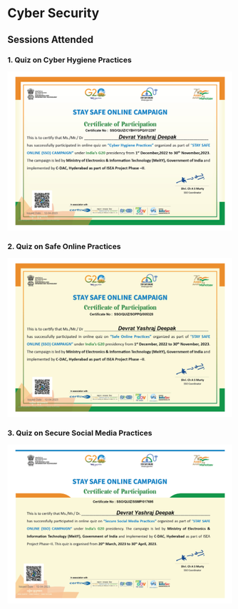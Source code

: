 # Cyber Security 

## Sessions Attended

### 1. Quiz on Cyber Hygiene Practices
![Logo](https://github.com/yashraj9011/AIDS-Semester-6/blob/master/Cyber%20Security/Social%20Media%20Practices/CBS%201.png)

### 2. Quiz on Safe Online Practices
![Logo](https://github.com/yashraj9011/AIDS-Semester-6/blob/master/Cyber%20Security/Social%20Media%20Practices/CBS%202.png)

### 3. Quiz on Secure Social Media Practices
![Logo](https://github.com/yashraj9011/AIDS-Semester-6/blob/master/Cyber%20Security/Social%20Media%20Practices/CBS%203.png)
